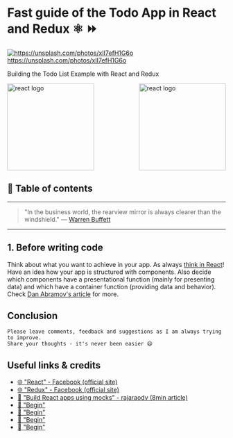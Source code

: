 # Fast guide of the Todo App in React and Redux ⚛ ⏩

[<img src="https://images.unsplash.com/1/work-station-straight-on-view.jpg?dpr=2&auto=format&fit=crop&w=767&h=511&q=80&cs=tinysrgb&crop=" alt="https://unsplash.com/photos/xII7efH1G6o">](https://unsplash.com/photos/xII7efH1G6o) https://unsplash.com/photos/xII7efH1G6o


Building the Todo List Example with React and Redux

<img src="https://raw.githubusercontent.com/reactjs/redux/master/logo/logo.png" alt="react logo" height="200" align="right"/>
<img src="https://facebook.github.io/react/img/logo.svg" alt="react logo" height="200"/>


## 📄 Table of contents



---

>"In the business world, the rearview mirror is always clearer than the windshield."
― [Warren Buffett](https://de.wikipedia.org/wiki/Warren_Buffett)

---


## 1. Before writing code

Think about what you want to achieve in your app.
As always [think in React](https://facebook.github.io/react/docs/thinking-in-react.html)! Have an idea how your app is structured with components. Also decide which components have a presentational function (mainly for presenting data) and which have a container function (providing data and behavior). Check [Dan Abramov's article](https://medium.com/@dan_abramov/smart-and-dumb-components-7ca2f9a7c7d0#.24ud80eei) for more. 

####

## Conclusion



```
Please leave comments, feedback and suggestions as I am always trying to improve.
Share your thoughts - it's never been easier 😄
```

## Useful links & credits
- [🌐 "React" - Facebook (official site)](https://facebook.github.io/react/)
- [🌐 "Redux" - Facebook (official site)](http://redux.js.org/)
- [📄 "Build React apps using mocks" - rajaraodv (8min article)](https://medium.com/@rajaraodv/step-by-step-guide-to-building-react-redux-apps-using-mocks-48ca0f47f9a#.nyiqb1biq)
- [📄 "Begin"](afgafgadgads)
- [📄 "Begin"](afgafgadgads)
- [📄 "Begin"](afgafgadgads)
- [📄 "Begin"](afgafgadgads)

<!-- Written by Daniel Deutsch (deudan1010@gmail.com) -->
